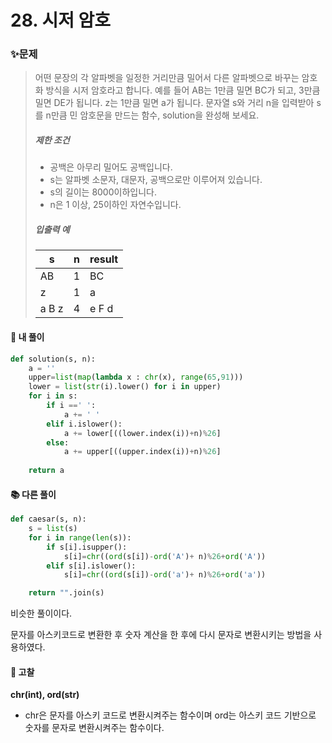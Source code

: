 # 28. 시저 암호

### ✨문제

> 어떤 문장의 각 알파벳을 일정한 거리만큼 밀어서 다른 알파벳으로 바꾸는 암호화 방식을 시저 암호라고 합니다. 예를 들어 AB는 1만큼 밀면 BC가 되고, 3만큼 밀면 DE가 됩니다. z는 1만큼 밀면 a가 됩니다. 문자열 s와 거리 n을 입력받아 s를 n만큼 민 암호문을 만드는 함수, solution을 완성해 보세요.
>
> ##### 제한 조건
>
> - 공백은 아무리 밀어도 공백입니다.
> - s는 알파벳 소문자, 대문자, 공백으로만 이루어져 있습니다.
> - s의 길이는 8000이하입니다.
> - n은 1 이상, 25이하인 자연수입니다.
>
> ##### 입출력 예
>
> | s     | n    | result |
> | ----- | ---- | ------ |
> | AB    | 1    | BC     |
> | z     | 1    | a      |
> | a B z | 4    | e F d  |



#### 🎈 내 풀이

```python
def solution(s, n):
    a = ''
    upper=list(map(lambda x : chr(x), range(65,91)))
    lower = list(str(i).lower() for i in upper)
    for i in s:
        if i ==' ':
            a += ' '
        elif i.islower():
            a += lower[((lower.index(i))+n)%26]
        else:
            a += upper[((upper.index(i))+n)%26]
        
    return a
```



#### **📚 다른 풀이** 

```python
def caesar(s, n):
    s = list(s)
    for i in range(len(s)):
        if s[i].isupper():
            s[i]=chr((ord(s[i])-ord('A')+ n)%26+ord('A'))
        elif s[i].islower():
            s[i]=chr((ord(s[i])-ord('a')+ n)%26+ord('a'))

    return "".join(s)
```

비슷한 풀이이다.

문자를 아스키코드로 변환한 후 숫자 계산을 한 후에 다시 문자로 변환시키는 방법을 사용하였다.



#### 🧨 고찰

**chr(int), ord(str)**

- chr은 문자를 아스키 코드로 변환시켜주는 함수이며 ord는 아스키 코드 기반으로 숫자를 문자로 변환시켜주는 함수이다.